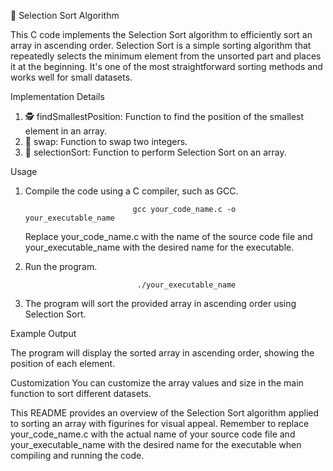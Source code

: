 🧹 Selection Sort Algorithm

This C code implements the Selection Sort algorithm to efficiently sort an array in ascending order. Selection Sort is a simple sorting algorithm that repeatedly selects the minimum element from the unsorted part and places it at the beginning. It's one of the most straightforward sorting methods and works well for small datasets.

Implementation Details

1. 🕵️ findSmallestPosition: Function to find the position of the smallest element in an array.
2. 🔄 swap: Function to swap two integers.
3. 🧹 selectionSort: Function to perform Selection Sort on an array.

Usage

1. Compile the code using a C compiler, such as GCC.

 							   gcc your_code_name.c -o your_executable_name

	Replace your_code_name.c with the name of the source code file and your_executable_name with the desired name for the executable.


2. Run the program.

 								./your_executable_name


3. The program will sort the provided array in ascending order using Selection Sort.


Example Output

The program will display the sorted array in ascending order, showing the position of each element.


Customization
You can customize the array values and size in the main function to sort different datasets.


This README provides an overview of the Selection Sort algorithm applied to sorting an array with figurines for visual appeal. Remember to replace your_code_name.c with the actual name of your source code file and your_executable_name with the desired name for the executable when compiling and running the code.
